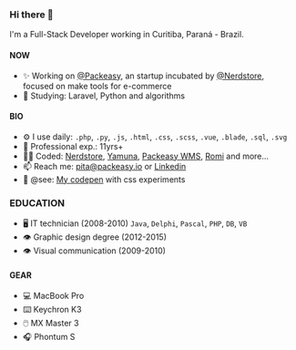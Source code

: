 ### Hi there 👋
I'm a Full-Stack Developer working in Curitiba, Paraná - Brazil.

#### NOW
- ✨ Working on [@Packeasy](https://github.com/packeasy), an startup incubated by [@Nerdstore](https://github.com/Nerdstore), focused on make tools for e-commerce
- 📖 Studying: Laravel, Python and algorithms

#### BIO
- ⚙️ I use daily: `.php`, `.py`, `.js`, `.html`, `.css`, `.scss`, `.vue`, `.blade`, `.sql`, `.svg`
- 👴 Professional exp.: 11yrs+
- 🧑‍🏭 Coded: [Nerdstore](https://nerdstore.com.br), [Yamuna](https://yamuna.com.br), [Packeasy WMS](https://packeasy.io), [Romi](https://www.romiusa.com/) and more... 
- 📫 Reach me: pita@packeasy.io or [Linkedin](www.linkedin.com/in/felipedefarias)
- 💅 @see: [My codepen](https://codepen.io/felipedefarias/pens/popular) with css experiments

### EDUCATION
- 🖥️ IT technician (2008-2010) `Java`, `Delphi`, `Pascal`, `PHP`, `DB`, `VB`
- 👁️ Graphic design degree (2012-2015)
- 👁️ Visual communication (2009-2010)

#### GEAR
- 💻 MacBook Pro
- ⌨️ Keychron K3
- 🖱️ MX Master 3
- 🎧 Phontum S
